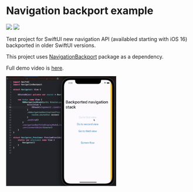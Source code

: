 # Navigation backport example

<p align="left">
    <img src="https://img.shields.io/badge/platform-IOS-blue" />
    <img src="https://img.shields.io/badge/iOS-14-blue" />
</p>

Test project for SwiftUI new navigation API (availabled starting with iOS 16) backported in older SwiftUI versions. 

This project uses [NavigationBackport](https://github.com/johnpatrickmorgan/NavigationBackport) package as a dependency. 

Full demo video is [here](https://t.me/swiftui_dev/213).

  <p align="left">
  <img src="demo/demo.gif" alt="" height="300" width="300">
  </p>
